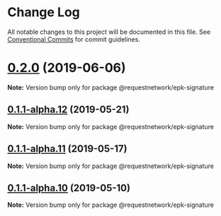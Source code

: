 # Change Log

All notable changes to this project will be documented in this file.
See [Conventional Commits](https://conventionalcommits.org) for commit guidelines.

# [0.2.0](https://github.com/RequestNetwork/requestNetwork/compare/@requestnetwork/epk-signature@0.1.1-alpha.4...@requestnetwork/epk-signature@0.2.0) (2019-06-06)

**Note:** Version bump only for package @requestnetwork/epk-signature






## [0.1.1-alpha.12](https://github.com/RequestNetwork/requestNetwork/compare/@requestnetwork/epk-signature@0.1.1-alpha.4...@requestnetwork/epk-signature@0.1.1-alpha.12) (2019-05-21)

**Note:** Version bump only for package @requestnetwork/epk-signature






## [0.1.1-alpha.11](https://github.com/RequestNetwork/requestNetwork/compare/@requestnetwork/epk-signature@0.1.1-alpha.4...@requestnetwork/epk-signature@0.1.1-alpha.11) (2019-05-17)

**Note:** Version bump only for package @requestnetwork/epk-signature






## [0.1.1-alpha.10](https://github.com/RequestNetwork/requestNetwork/compare/@requestnetwork/epk-signature@0.1.1-alpha.4...@requestnetwork/epk-signature@0.1.1-alpha.10) (2019-05-10)

**Note:** Version bump only for package @requestnetwork/epk-signature
